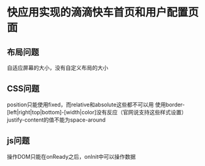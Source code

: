 # 快应用实现的滴滴快车首页和用户配置页面
## 布局问题
自适应屏幕的大小，没有自定义布局的大小
## CSS问题
position只能使用fixed，而relative和absolute这些都不可以用
使用border-[left|right|top|bottom]-[width|color]没有反应（官网说支持这些样式设置）
justify-content的值不能为space-around
## js问题
操作DOM只能在onReady之后，onInit中可以操作数据